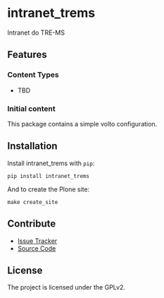 # intranet_trems

Intranet do TRE-MS

## Features

### Content Types

- TBD

### Initial content

This package contains a simple volto configuration.

Installation
------------

Install intranet_trems with `pip`:

```shell
pip install intranet_trems
```
And to create the Plone site:

```shell
make create_site
```

## Contribute

- [Issue Tracker](https://github.com/patyamasaki/intranet-trems/issues)
- [Source Code](https://github.com/patyamasaki/intranet-trems/)

## License

The project is licensed under the GPLv2.
